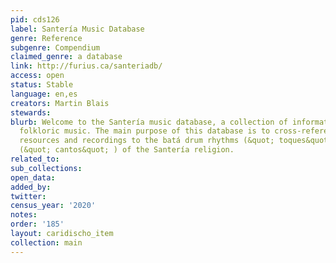 ```yaml
---
pid: cds126
label: Santería Music Database
genre: Reference
subgenre: Compendium
claimed_genre: a database
link: http://furius.ca/santeriadb/
access: open
status: Stable
language: en,es
creators: Martin Blais
stewards:
blurb: Welcome to the Santería music database, a collection of information about afro-cuban
  folkloric music. The main purpose of this database is to cross-reference the different
  resources and recordings to the batá drum rhythms (&quot; toques&quot; ) and chants
  (&quot; cantos&quot; ) of the Santería religion.
related_to:
sub_collections:
open_data:
added_by:
twitter:
census_year: '2020'
notes:
order: '185'
layout: caridischo_item
collection: main
---
```

